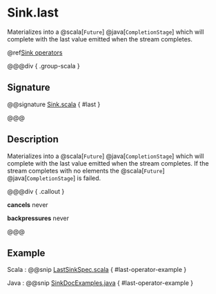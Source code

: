 # Sink.last

Materializes into a @scala[`Future`] @java[`CompletionStage`] which will complete with the last value emitted when the stream completes.

@ref[Sink operators](../index.md#sink-operators)

@@@div { .group-scala }

## Signature

@@signature [Sink.scala](/akka-stream/src/main/scala/akka/stream/scaladsl/Sink.scala) { #last }

@@@

## Description

Materializes into a @scala[`Future`] @java[`CompletionStage`] which will complete with the last value emitted when the stream
completes. If the stream completes with no elements the @scala[`Future`] @java[`CompletionStage`] is failed.


@@@div { .callout }

**cancels** never

**backpressures** never

@@@

## Example

Scala
:   @@snip [LastSinkSpec.scala](/akka-stream-tests/src/test/scala/akka/stream/scaladsl/LastSinkSpec.scala) { #last-operator-example }

Java
:   @@snip [SinkDocExamples.java](/akka-docs/src/test/java/jdocs/stream/operators/SinkDocExamples.java) { #last-operator-example }